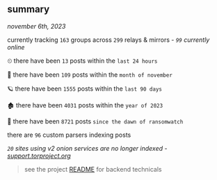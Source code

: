 
## summary
_november 6th, 2023_

currently tracking `163` groups across `299` relays & mirrors - _`99` currently online_

⏲ there have been `13` posts within the `last 24 hours`

🦈 there have been `109` posts within the `month of november`

🪐 there have been `1555` posts within the `last 90 days`

🏚 there have been `4031` posts within the `year of 2023`

🦕 there have been `8721` posts `since the dawn of ransomwatch`

there are `96` custom parsers indexing posts

_`20` sites using v2 onion services are no longer indexed - [support.torproject.org](https://support.torproject.org/onionservices/v2-deprecation/)_

> see the project [README](https://github.com/joshhighet/ransomwatch#ransomwatch--) for backend technicals
